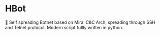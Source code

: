 # HBot
🐛 Self spreading Botnet based on Mirai C&amp;C Arch, spreading through SSH and Telnet protocol. Modern script fullly written in python.
